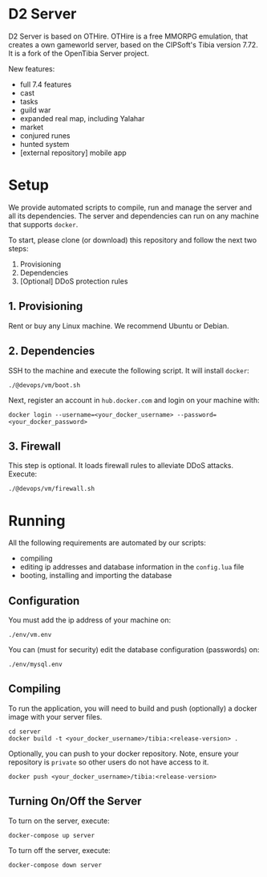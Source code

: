 # D2 Server
D2 Server is based on OTHire. OTHire is a free MMORPG emulation, that creates a own gameworld server, based on the CIPSoft's Tibia version 7.72. It is a fork of the OpenTibia Server project.

New features:
- full 7.4 features
- cast
- tasks
- guild war
- expanded real map, including Yalahar
- market
- conjured runes
- hunted system
- [external repository] mobile app

# Setup
We provide automated scripts to compile, run and manage the server and all its dependencies. The server and dependencies can run on any machine that supports `docker`.

To start, please clone (or download) this repository and follow the next two steps:
1. Provisioning 
2. Dependencies
3. [Optional] DDoS protection rules
## 1. Provisioning
Rent or buy any Linux machine. We recommend Ubuntu or Debian.
## 2. Dependencies
SSH to the machine and execute the following script. It will install `docker`: 
```
./@devops/vm/boot.sh
```
Next, register an account in `hub.docker.com` and login on your machine with:
```
docker login --username=<your_docker_username> --password=<your_docker_password>
```
## 3. Firewall
This step is optional. It loads firewall rules to alleviate DDoS attacks.
Execute:
```
./@devops/vm/firewall.sh
```
# Running
All the following requirements are automated by our scripts: 
- compiling
- editing ip addresses and database information in the `config.lua` file
- booting, installing and importing the database
## Configuration
You must add the ip address of your machine on:
```
./env/vm.env
```
You can (must for security) edit the database configuration (passwords) on:
```
./env/mysql.env
```
## Compiling
To run the application, you will need to build and push (optionally) a docker image with your server files.
```
cd server
docker build -t <your_docker_username>/tibia:<release-version> .
```
Optionally, you can push to your docker repository. Note, ensure your repository is `private` so other users do not have access to it.
```
docker push <your_docker_username>/tibia:<release-version>
```
## Turning On/Off the Server
To turn on the server, execute:
```
docker-compose up server
```
To turn off the server, execute:
```
docker-compose down server
```
